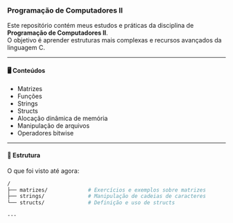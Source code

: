 ### Programação de Computadores II

Este repositório contém meus estudos e práticas da disciplina de **Programação de Computadores II**.<br>
O objetivo é aprender estruturas mais complexas e recursos avançados da linguagem C.

---

#### 🖥️ Conteúdos

- Matrizes  
- Funções  
- Strings  
- Structs  
- Alocação dinâmica de memória  
- Manipulação de arquivos  
- Operadores bitwise  

---
#### 📂 Estrutura 
O que foi visto até agora:
```bash
/
├── matrizes/             # Exercícios e exemplos sobre matrizes
├── strings/              # Manipulação de cadeias de caracteres
└── structs/              # Definição e uso de structs

---
